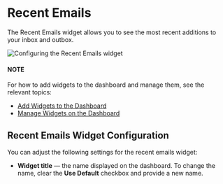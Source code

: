 <a id="user-guide-business-intelligence-widgets-recent-emails"></a>

# Recent Emails

<!-- start_emails_widget -->

The Recent Emails widget allows you to see the most recent additions to your inbox and outbox.

![Configuring the Recent Emails widget](user/img/dashboards/recent_emails_config.png)

#### NOTE
For how to add widgets to the dashboard and manage them, see the relevant topics:

* [Add Widgets to the Dashboard](index.md#user-guide-business-intelligence-widgets-add)
* [Manage Widgets on the Dashboard](index.md#user-guide-business-intelligence-widgets-manage)

<!-- finish_emails_widget -->

## Recent Emails Widget Configuration

You can adjust the following settings for the recent emails widget:

* **Widget title** — the name displayed on the dashboard. To change the name, clear the **Use Default** checkbox and provide a new name.

